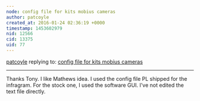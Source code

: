 ```yaml
---
node: config file for kits mobius cameras
author: patcoyle
created_at: 2016-01-24 02:36:19 +0000
timestamp: 1453602979
nid: 12566
cid: 13375
uid: 77
---
```




[patcoyle](../profile/patcoyle) replying to: [config file for kits mobius cameras](../notes/tonyc/01-06-2016/config-file-for-kits-mobius-cameras)

----
Thanks Tony. I like Mathews idea. I used the config file PL shipped for the infragram. For the stock one, I used the software GUI. I've not edited the text file directly.